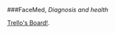 ###FaceMed, _Diagnosis and health_


[Trello's Board!](https://trello.com/b/XoEsMOj7/desap-201501-grupoa).
